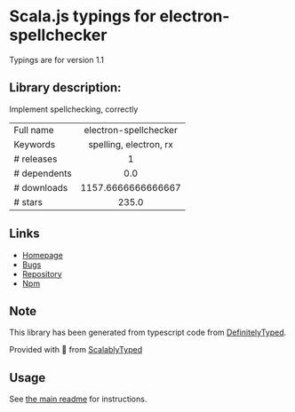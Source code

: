 
# Scala.js typings for electron-spellchecker

Typings are for version 1.1

## Library description:
Implement spellchecking, correctly

|                    |                 |
| ------------------ | :-------------: |
| Full name          | electron-spellchecker |
| Keywords           | spelling, electron, rx |
| # releases         | 1 |
| # dependents       | 0.0 |
| # downloads        | 1157.6666666666667 |
| # stars            | 235.0 |

## Links
- [Homepage](https://github.com/electron-userland/electron-spellchecker)
- [Bugs](https://github.com/electron-userland/electron-spellchecker/issues)
- [Repository](https://github.com/electron-userland/electron-spellchecker)
- [Npm](https://www.npmjs.com/package/electron-spellchecker)
    


## Note
This library has been generated from typescript code from [DefinitelyTyped](https://definitelytyped.org).

Provided with :purple_heart: from [ScalablyTyped](https://github.com/oyvindberg/ScalablyTyped)

## Usage
See [the main readme](../../readme.md) for instructions.


